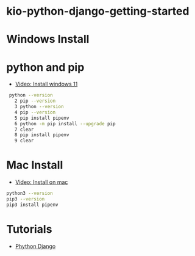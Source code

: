 # kio-python-django-getting-started

# Windows Install
# python and pip

- [Video: Install windows 11](https://www.youtube.com/watch?v=bCY4D9n3Pew)

```sh
 python --version                                                                                                                                                                         
   2 pip --version                                                                                                                                                                            
   3 python --version                                                                                                                                                                         
   4 pip --version                                                                                                                                                                            
   5 pip install pipenv                                                                                                                                                                       
   6 python -m pip install --upgrade pip                                                                                                                                                      
   7 clear                                                                                                                                                                                    
   8 pip install pipenv                                                                                                                                                                       
   9 clear  
```



# Mac Install

- [Video: Install on mac](https://youtu.be/TgA4ObrowRg) 

```sh
python3 --version
pip3 --version
pip3 install pipenv
```

# Tutorials
- [Phython Django](00_Python_Django/README.md)